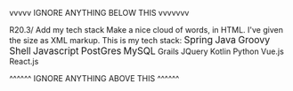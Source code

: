 vvvvv IGNORE ANYTHING BELOW THIS vvvvvvv

R20.3/ Add my tech stack
Make a nice cloud of words, in HTML. I've given the size as XML markup. This is my tech stack:
<big>Spring</big>
<big>Java</big>
<big>Groovy</big>
<big>Shell</big>
<big>Javascript</big>
<big>PostGres</big>
<big>MySQL</big>
<medium>Grails</medium>
<medium>JQuery</medium>
<medium>Kotlin</medium>
<medium>Python</medium>
<medium>Vue.js</medium>
<medium>React.js</medium>

^^^^^^ IGNORE ANYTHING ABOVE THIS ^^^^^^
